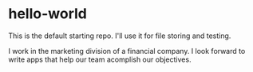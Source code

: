 # hello-world
This is the default starting repo. I'll use it for file storing and testing.

I work in the marketing division of a financial company. I look forward to write apps that help our team acomplish our objectives.




